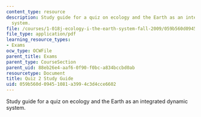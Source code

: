 ```yaml
---
content_type: resource
description: Study guide for a quiz on ecology and the Earth as an integrated dynamic
  system.
file: /courses/1-018j-ecology-i-the-earth-system-fall-2009/059b560d09451081a3994c3d4cce6602_MIT1_018JF09_guide_2.pdf
file_type: application/pdf
learning_resource_types:
- Exams
ocw_type: OCWFile
parent_title: Exams
parent_type: CourseSection
parent_uid: 88eb26e4-aaf6-0f90-f0bc-a834bccbd0ab
resourcetype: Document
title: Quiz 2 Study Guide
uid: 059b560d-0945-1081-a399-4c3d4cce6602
---
```

Study guide for a quiz on ecology and the Earth as an integrated dynamic system.

